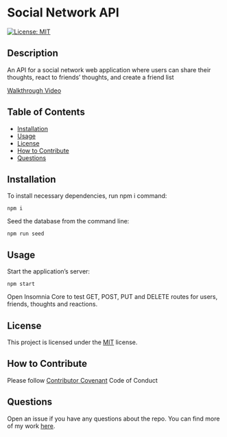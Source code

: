 # Social Network API

[![License: MIT](https://img.shields.io/badge/License-MIT-yellow.svg)](https://opensource.org/licenses/MIT)
  
## Description
  
An API for a social network web application where users can share their thoughts, react to friends’ thoughts, and create a friend list

[Walkthrough Video](https://drive.google.com/file/d/1DMUCiJ_wlN7gZJ2S1LJWwzWQVW88AAol/view)
  
## Table of Contents

- [Installation](#installation)
- [Usage](#usage)
- [License](#license)
- [How to Contribute](#how-to-contribute)
- [Questions](#questions)
  
## Installation
  
To install necessary dependencies, run npm i command:
```
npm i
```
Seed the database from the command line:
```
npm run seed
```
  
## Usage
  
Start the application’s server:
```
npm start
```
Open Insomnia Core to test GET, POST, PUT and DELETE routes for users, friends, thoughts and reactions.
  
## License
    
This project is licensed under the [MIT](https://opensource.org/licenses/MIT) license.
  
## How to Contribute
  
Please follow [Contributor Covenant](https://www.contributor-covenant.org/) Code of Conduct
  
## Questions
  
Open an issue if you have any questions about the repo. You can find more of my work [here](https://github.com/hannazo).

